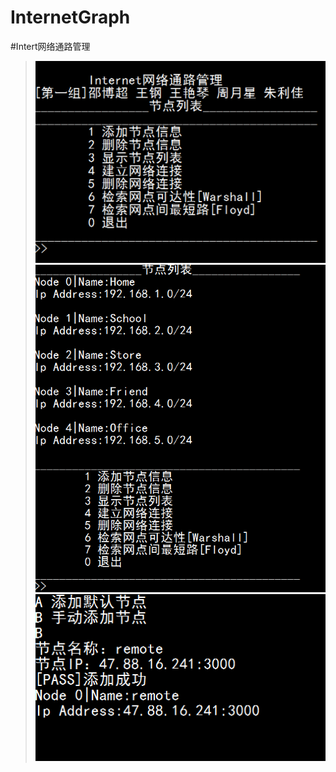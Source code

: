 # InternetGraph
#Intert网络通路管理

>![](https://github.com/Dexter0ion/InternetGraph/blob/master/1224/run4.png?raw=true)
>![](https://github.com/Dexter0ion/InternetGraph/blob/master/1224/run5.png?raw=true)
>![](https://github.com/Dexter0ion/InternetGraph/blob/master/1224/runpic6.PNG?raw=true)
